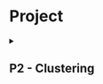# Project


<!----------------------------------------------------------------------------->
<details>
  <summary><h2>P2 - Clustering</h2></summary>

This is one of the pre-defined project ideas you can choose for your project.

### Clustering Wikipedia articles

Modify your clustering system from Assignment 2 to use Wikipedia articles (90 articles about Programming, 90 about Games). The dataset can be downloaded on the [Datasets](https://coursepress.lnu.se/courses/web-intelligence/assignments/datasets) page.

To use the dataset for clustering, you need to select some words and calculate the frequency of these words in each Wikipedia article. It is not recommended to use all words from the articles since similarity calculations will then take a long time. You can, for example, use the following words:

`language, programming, computer, software, hardware, data, player, online, system, development, machine, console, developer, design, history, technology, standard, information, article, example`

The article *Arcade_game* would then have the following frequencies:

`0;4;14;1;58;1;11;7;12;4;9;17;0;5;33;8;1;2;7;1`

### Grading

<table>
  <tr>
    <th>Grade</th>
    <th>Requirements</th>
  </tr>
  <tr>
    <td>E</td>
    <td>
      <ul>
        <li>Read all articles about programming and games and convert each article to word frequencies using the word list above.</li>
        <li>Perform k-means clustering on the 180 articles using two clusters.</li>
        <li>Are the articles well separated into one cluster of gaming related articles and one cluster about programming?</li>
      </ul>
    </td>
  </tr>
  <tr>
    <td>C-D</td>
    <td>
      <ul>
        <li>Perform hierarchical clustering on the 180 articles.</li>
        <li>Are articles about similar topics well separated into branches?</li>
      </ul>
    </td>
  </tr>
  <tr>
    <td>A-B</td>
    <td>
      <ul>
        <li>Generate your own word list of at least 100 words.</li>
        <li>Repeat k-means and hierarchical clustering using the new word list.</li>
        <li>Are the results better with the new word list?</li>
      </ul>
    </td>
  </tr>
</table>
</details>
